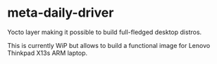 meta-daily-driver
=================

Yocto layer making it possible to build full-fledged desktop distros.

This is currently WiP but allows to build a functional image for Lenovo
Thinkpad X13s ARM laptop.
